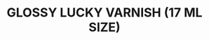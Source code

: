 ---
layout: product
title: "GLOSSY LUCKY VARNISH (17 ML SIZE)"
price: "300" 
desc: "Akrilni Lak"
img_path: "/assets/img/A.MIG-2057.webp"
brand: "AMMO"
available: false
special_offer: false
new: false
soon: false
cat: "020000"
subcat: "020100"
subsubcat: "020104"
sifra: "A.MIG-2057"
popular: false
spec: false
---